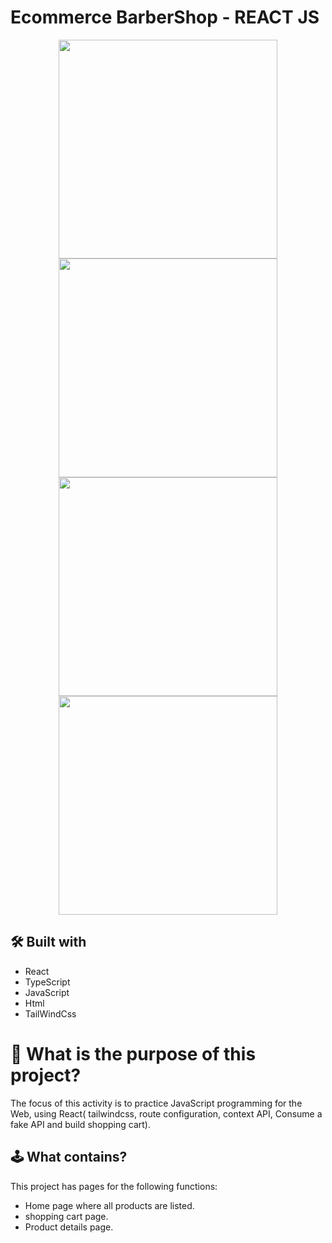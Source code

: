 # Ecommerce BarberShop - REACT JS

<div align="center">
<img src="https://github.com/danielfelix45/ecommerceBarberShop-REACT/assets/81331726/e563fda9-ad18-4187-88b7-521e975837b8" width="350px" />
<img src="https://github.com/danielfelix45/ecommerceBarberShop-REACT/assets/81331726/ebe3b2f3-f900-4ccc-a595-566e49c238a0" width="350px" />
<img src="https://github.com/danielfelix45/ecommerceBarberShop-REACT/assets/81331726/538b0c9c-807d-4469-a41d-f6ff87ea1169" width="350px" />
<img src="https://github.com/danielfelix45/ecommerceBarberShop-REACT/assets/81331726/e8ba5cba-2d8e-455f-965e-2e7a660b32ee" width="350px" />
</div>

## 🛠️ Built with

- React
- TypeScript
- JavaScript
- Html
- TailWindCss

# 🤔 What is the purpose of this project?

The focus of this activity is to practice JavaScript programming for the Web, using React( tailwindcss, route configuration, context API, Consume a fake API and build shopping cart).

## 🕹️ What contains?

This project has pages for the following functions:

- Home page where all products are listed.
- shopping cart page.
- Product details page.